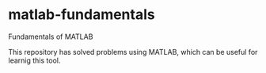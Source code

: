 # matlab-fundamentals
Fundamentals of MATLAB

This repository has solved problems using MATLAB, which can be useful for learnig this tool.

